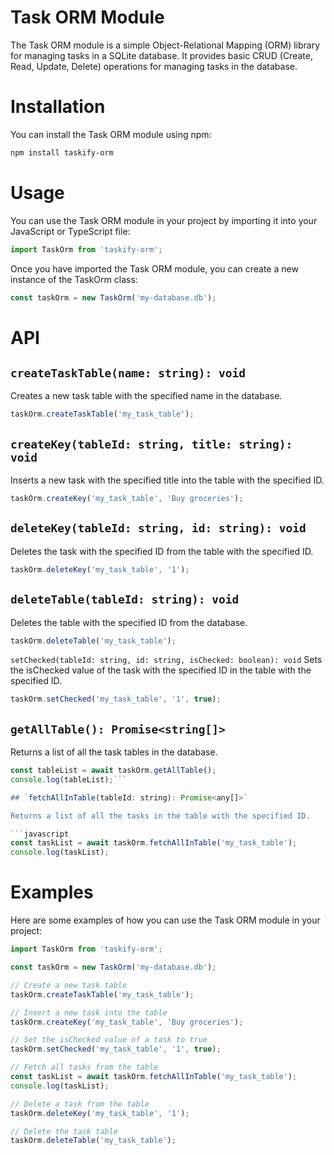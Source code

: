 # Task ORM Module
The Task ORM module is a simple Object-Relational Mapping (ORM) library for managing tasks in a SQLite database. It provides basic CRUD (Create, Read, Update, Delete) operations for managing tasks in the database.

# Installation
You can install the Task ORM module using npm:

```bash
npm install taskify-orm
```
# Usage
You can use the Task ORM module in your project by importing it into your JavaScript or TypeScript file:

```javascript
import TaskOrm from 'taskify-orm';
```
Once you have imported the Task ORM module, you can create a new instance of the TaskOrm class:

```javascript
const taskOrm = new TaskOrm('my-database.db');
```

# API
## `createTaskTable(name: string): void`
Creates a new task table with the specified name in the database.

```javascript
taskOrm.createTaskTable('my_task_table');
```
## `createKey(tableId: string, title: string): void`
Inserts a new task with the specified title into the table with the specified ID.

```javascript
taskOrm.createKey('my_task_table', 'Buy groceries');
```

## `deleteKey(tableId: string, id: string): void`
Deletes the task with the specified ID from the table with the specified ID.

```javascript
taskOrm.deleteKey('my_task_table', '1');
```
## `deleteTable(tableId: string): void`
Deletes the table with the specified ID from the database.

```javascript
taskOrm.deleteTable('my_task_table');
```
`setChecked(tableId: string, id: string, isChecked: boolean): void`
Sets the isChecked value of the task with the specified ID in the table with the specified ID.

```javascript
taskOrm.setChecked('my_task_table', '1', true);
```
## `getAllTable(): Promise<string[]>`
Returns a list of all the task tables in the database.

```javascript
const tableList = await taskOrm.getAllTable();
console.log(tableList);```

## `fetchAllInTable(tableId: string): Promise<any[]>`

Returns a list of all the tasks in the table with the specified ID.

```javascript
const taskList = await taskOrm.fetchAllInTable('my_task_table');
console.log(taskList);
```
# Examples
Here are some examples of how you can use the Task ORM module in your project:

```javascript
import TaskOrm from 'taskify-orm';

const taskOrm = new TaskOrm('my-database.db');

// Create a new task table
taskOrm.createTaskTable('my_task_table');

// Insert a new task into the table
taskOrm.createKey('my_task_table', 'Buy groceries');

// Set the isChecked value of a task to true
taskOrm.setChecked('my_task_table', '1', true);

// Fetch all tasks from the table
const taskList = await taskOrm.fetchAllInTable('my_task_table');
console.log(taskList);

// Delete a task from the table
taskOrm.deleteKey('my_task_table', '1');

// Delete the task table
taskOrm.deleteTable('my_task_table');
```